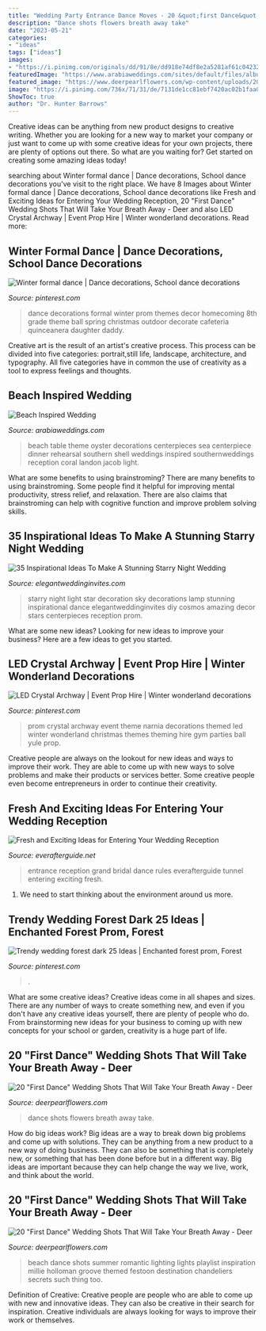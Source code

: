 ```yaml
---
title: "Wedding Party Entrance Dance Moves - 20 &quot;first Dance&quot; Wedding Shots That Will Take Your Breath Away"
description: "Dance shots flowers breath away take"
date: "2023-05-21"
categories:
- "ideas"
tags: ["ideas"]
images:
- "https://i.pinimg.com/originals/dd/91/8e/dd918e74df8e2a5281af61c042327718.jpg"
featuredImage: "https://www.arabiaweddings.com/sites/default/files/albums/2019/10/20/sea_shell_and_beach_inspired_centerpieces_11.jpg"
featured_image: "https://www.deerpearlflowers.com/wp-content/uploads/2016/08/First-Dance-Wedding-Shots-10.jpg"
image: "https://i.pinimg.com/736x/71/31/de/7131de1cc81ebf7420ac02b1faa002a0--prom-themes-prom-ideas-decorations.jpg"
ShowToc: true
author: "Dr. Hunter Barrows"
---
```



Creative ideas can be anything from new product designs to creative writing. Whether you are looking for a new way to market your company or just want to come up with some creative ideas for your own projects, there are plenty of options out there. So what are you waiting for? Get started on creating some amazing ideas today!

	

		
searching about Winter formal dance | Dance decorations, School dance decorations you've visit to the right place. We have 8 Images about Winter formal dance | Dance decorations, School dance decorations like Fresh and Exciting Ideas for Entering Your Wedding Reception, 20 &quot;First Dance&quot; Wedding Shots That Will Take Your Breath Away - Deer and also LED Crystal Archway | Event Prop Hire | Winter wonderland decorations. Read more:
		
    
## Winter Formal Dance | Dance Decorations, School Dance Decorations

<img loading=lazy src="https://i.pinimg.com/originals/dd/91/8e/dd918e74df8e2a5281af61c042327718.jpg" onerror="this.onerror=null;this.src='https://tse1.mm.bing.net/th?id=OIP.ZgH1fiDFD_hXZdwVL9VTsQHaFi&amp;pid=15.1';" alt="Winter formal dance | Dance decorations, School dance decorations">

_Source: pinterest.com_

>dance decorations formal winter prom themes decor homecoming 8th grade theme ball spring christmas outdoor decorate cafeteria quinceanera daughter daddy. 

	

Creative art is the result of an artist's creative process. This process can be divided into five categories: portrait,still life, landscape, architecture, and typography. All five categories have in common the use of creativity as a tool to express feelings and thoughts.

    
## Beach Inspired Wedding

<img loading=lazy src="https://www.arabiaweddings.com/sites/default/files/albums/2019/10/20/sea_shell_and_beach_inspired_centerpieces_11.jpg" onerror="this.onerror=null;this.src='https://tse2.mm.bing.net/th?id=OIP.G1M-0ypyWqRjeh1aFxYgnQHaKL&amp;pid=15.1';" alt="Beach Inspired Wedding">

_Source: arabiaweddings.com_

>beach table theme oyster decorations centerpieces sea centerpiece dinner rehearsal southern shell weddings inspired southernweddings reception coral landon jacob light. 

	

What are some benefits to using brainstroming?
There are many benefits to using brainstroming. Some people find it helpful for improving mental productivity, stress relief, and relaxation. There are also claims that brainstroming can help with cognitive function and improve problem solving skills.

    
## 35 Inspirational Ideas To Make A Stunning Starry Night Wedding

<img loading=lazy src="https://www.elegantweddinginvites.com/wedding-blog/wp-content/uploads/2015/12/amazing-cosmos-sky-star-light-lamp-wedding-party-decoration-ideas.jpg" onerror="this.onerror=null;this.src='https://tse3.mm.bing.net/th?id=OIP.Nt7IRV0hiwqPscWUUTGGBQHaO_&amp;pid=15.1';" alt="35 Inspirational Ideas To Make A Stunning Starry Night Wedding">

_Source: elegantweddinginvites.com_

>starry night light star decoration sky decorations lamp stunning inspirational dance elegantweddinginvites diy cosmos amazing decor stars centerpieces reception prom. 

	

What are some new ideas?
Looking for new ideas to improve your business? Here are a few ideas to get you started.

    
## LED Crystal Archway | Event Prop Hire | Winter Wonderland Decorations

<img loading=lazy src="https://i.pinimg.com/736x/71/31/de/7131de1cc81ebf7420ac02b1faa002a0--prom-themes-prom-ideas-decorations.jpg" onerror="this.onerror=null;this.src='https://tse3.mm.bing.net/th?id=OIP.16Zrc0VqP5kIctZoyVHnYQHaE7&amp;pid=15.1';" alt="LED Crystal Archway | Event Prop Hire | Winter wonderland decorations">

_Source: pinterest.com_

>prom crystal archway event theme narnia decorations themed led winter wonderland christmas themes theming hire gym parties ball yule prop. 

	

Creative people are always on the lookout for new ideas and ways to improve their work. They are able to come up with new ways to solve problems and make their products or services better. Some creative people even become entrepreneurs in order to continue their creativity.

    
## Fresh And Exciting Ideas For Entering Your Wedding Reception

<img loading=lazy src="http://img.everafterguide.net/s/upload/images/2016/03/15500959b813dd2ed03eb845cef4a276.jpg" onerror="this.onerror=null;this.src='https://tse1.mm.bing.net/th?id=OIP.dOAzOQW-VhqAIl2Q3Et-SAHaE7&amp;pid=15.1';" alt="Fresh and Exciting Ideas for Entering Your Wedding Reception">

_Source: everafterguide.net_

>entrance reception grand bridal dance rules everafterguide tunnel entering exciting fresh. 

	

1. We need to start thinking about the environment around us more.

    
## Trendy Wedding Forest Dark 25 Ideas | Enchanted Forest Prom, Forest

<img loading=lazy src="https://i.pinimg.com/736x/71/0b/92/710b92f9e3b600036f66247de67df957.jpg" onerror="this.onerror=null;this.src='https://tse2.mm.bing.net/th?id=OIP.pKzqAIv6_vSmyjrnQqEF5gAAAA&amp;pid=15.1';" alt="Trendy wedding forest dark 25 Ideas | Enchanted forest prom, Forest">

_Source: pinterest.com_

>. 

	

What are some creative ideas?
Creative ideas come in all shapes and sizes. There are any number of ways to create something new, and even if you don't have any creative ideas yourself, there are plenty of people who do. From brainstorming new ideas for your business to coming up with new concepts for your school or garden, creativity is a huge part of life.

    
## 20 &quot;First Dance&quot; Wedding Shots That Will Take Your Breath Away - Deer

<img loading=lazy src="https://www.deerpearlflowers.com/wp-content/uploads/2016/08/First-Dance-Wedding-Shots-8.jpg" onerror="this.onerror=null;this.src='https://tse3.mm.bing.net/th?id=OIP.k--R29oYxpaixzMoY-4vcgHaLJ&amp;pid=15.1';" alt="20 &quot;First Dance&quot; Wedding Shots That Will Take Your Breath Away - Deer">

_Source: deerpearlflowers.com_

>dance shots flowers breath away take. 

	

How do big ideas work?
Big ideas are a way to break down big problems and come up with solutions. They can be anything from a new product to a new way of doing business. They can also be something that is completely new, or something that has been done before but in a different way. Big ideas are important because they can help change the way we live, work, and think about the world.

    
## 20 &quot;First Dance&quot; Wedding Shots That Will Take Your Breath Away - Deer

<img loading=lazy src="https://www.deerpearlflowers.com/wp-content/uploads/2016/08/First-Dance-Wedding-Shots-10.jpg" onerror="this.onerror=null;this.src='https://tse3.mm.bing.net/th?id=OIP.AJg0iqZG_l5jIadv-rw-UgHaLH&amp;pid=15.1';" alt="20 &quot;First Dance&quot; Wedding Shots That Will Take Your Breath Away - Deer">

_Source: deerpearlflowers.com_

>beach dance shots summer romantic lighting lights playlist inspiration millie holloman groove themed festoon destination chandeliers secrets such thing too. 

	

Definition of Creative:
Creative people are people who are able to come up with new and innovative ideas. They can also be creative in their search for inspiration. Creative individuals are always looking for ways to improve their work or themselves.

